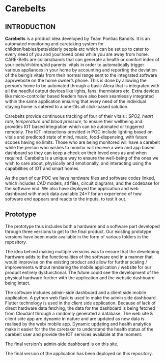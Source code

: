 # Carebelts

## INTRODUCTION


**Carebelts** is a product idea developed by Team Pontiac Bandits.
It is an automated monitoring and caretaking system for children/babies/pets/elderly people etc which can be set up to cater to every need of you and your loved ones while you are away from home.
CARE-Belts are collars/bands that can generate a health or comfort index of your pets/children/old parents’ vitals in order to automatically trigger various appliances in your home by accounting and reporting the deviation of the being’s vitals from their normal range sent to the integrated software app/website on the home owner’s phone. This is done by allowing the person’s home to be automated through a basic Alexa that is integrated with all the needful output devices like lights, fans, thermistors etc. Extra devices like micro-controller based feeders have also been seamlessly integrated within the same application ensuring that every need of the individual staying home is catered to a one-fits all click-based solution.

Carebelts provide continuous tracking of four of their vitals : *SPO2, heart rate, temperature and blood pressure*, to ensure their wellbeing and provides IOT based integration which can be automated or triggered remotely. The IOT interactions provided in POC include lighting based on vitals and predicted state of mind, music, food-dispensing, with future scopes having no limits.
Those who are being monitored will have a carebelt while the person who wishes to monitor will recieve a web and app based dashboard so they can keep a check on their loved ones as and when required. 
Carebelts is a unique way to ensure the well-being of the ones we wish to care about, physically and emotionally, and interacting using the capabilities of IOT and smart homes.

As the part of our POC we have hardware files and software codes linked, which includes CAD models, stl files, circuit diagrams, and the codebase for the software end. We also have deployed the application and web dashboard with mock data available 24*7 for an experience of how software end appears and reacts to the inputs, to test it out.



## Prototype

The prototype thus includes both a hardware and a software part developed through three versions to get to the final product. Our existing prototype versions have been made available in the form of various folders in the repository. 

The idea behind making multiple versions was to ensure that the developing hardware adds to the functionalities of the software end in a manner that would improvise on the existing product and allow for further scaling / improvements without rendering the mobile application / website for our product entirely dysfunctional. The future could see the development of the physical hardware further with the application and the website dashboard being intact.

The software includes admin-side dashboard and a client side mobile application. A python web flask is used to make the admin side dashboard. Flutter technology is used in the client side application. Because of lack of direct hardware data fetching, the data for the dashboard is being fetched from Cloudant through a randomly generated a database. The web site & client side app are dynamic in nature and are updated as new data is realised by the web/ mobile app. Dynamic updating and health analytics make it easier for the the caretaker to understand the health status of the carebelt user and provide the IOT services available at the moment.

The final version's admin-side dashboard is on this [site](https://carebelts.jxt1n.repl.co/).

The final version of the application has been deployed on this repository.
